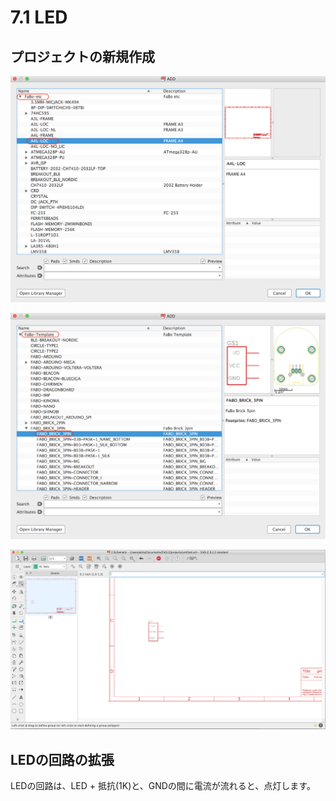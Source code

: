 # 7.1 LED

## プロジェクトの新規作成

![](./img/brick001.png)

![](./img/brick002.png)

![](./img/brick003.png)

## LEDの回路の拡張　

LEDの回路は、LED + 抵抗(1K)と、GNDの間に電流が流れると、点灯します。




